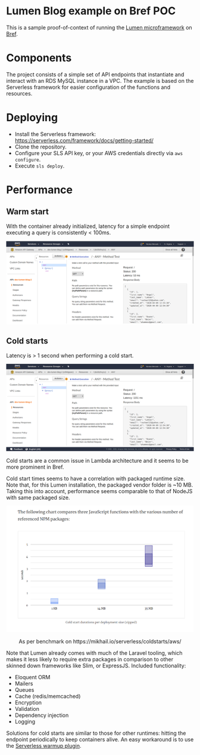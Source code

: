 # Lumen Blog example on Bref POC

This is a sample proof-of-context of running the [Lumen microframework](https://lumen.laravel.com/) on [Bref](https://bref.sh/).

# Components

The project consists of a simple set of API endpoints that instantiate and interact with an RDS MySQL instance in a VPC.
The example is based on the Serverless framework for easier configuration of the functions and resources.

# Deploying

- Install the Serverless framework: https://serverless.com/framework/docs/getting-started/
- Clone the repository.
- Configure your SLS API key, or your AWS credentials directly via `aws configure`.
- Execute `sls deploy`.

# Performance

## Warm start

With the container already initialized, latency for a simple endpoint executing a query is consistently < 100ms.

![Warm start](warm-start.png)

## Cold starts

Latency is > 1 second when performing a cold start. 

![Cold start](cold-start.png)

Cold starts are a common issue in Lambda architecture and it seems to be more prominent in Bref.

Cold start times seems to have a correlation with packaged runtime size.
Note that, for this Lumen installation, the packaged vendor folder is ~10 MB.
Taking this into account, performance seems comparable to that of NodeJS with same packaged size.

![Latency wrt. size](latency-vs-size.png)

<center>
<p>
As per benchmark on https://mikhail.io/serverless/coldstarts/aws/
</p>
</center>


Note that Lumen already comes with much of the Laravel tooling, which makes it less likely to require extra packages in comparison to other skinned down
frameworks like Slim, or ExpressJS. Included functionality:

- Eloquent ORM
- Mailers
- Queues
- Cache (redis/memcached)
- Encryption
- Validation
- Dependency injection
- Logging

Solutions for cold starts are similar to those for other runtimes: hitting the endpoint periodically to keep containers alive.
An easy workaround is to use the [Serverless warmup plugin](https://serverless.com/plugins/serverless-plugin-warmup/).

